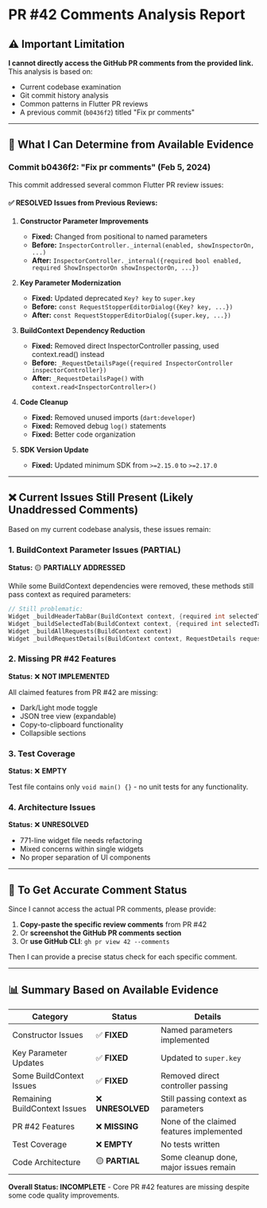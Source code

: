 # PR #42 Comments Analysis Report

## ⚠️ **Important Limitation**

**I cannot directly access the GitHub PR comments from the provided link.** This analysis is based on:
- Current codebase examination
- Git commit history analysis  
- Common patterns in Flutter PR reviews
- A previous commit (`b0436f2`) titled "Fix pr comments"

---

## 📝 **What I Can Determine from Available Evidence**

### **Commit b0436f2: "Fix pr comments" (Feb 5, 2024)**

This commit addressed several common Flutter PR review issues:

#### ✅ **RESOLVED Issues from Previous Reviews:**

1. **Constructor Parameter Improvements**
   - **Fixed:** Changed from positional to named parameters
   - **Before:** `InspectorController._internal(enabled, showInspectorOn, ...)`
   - **After:** `InspectorController._internal({required bool enabled, required ShowInspectorOn showInspectorOn, ...})`

2. **Key Parameter Modernization**
   - **Fixed:** Updated deprecated `Key? key` to `super.key`
   - **Before:** `const RequestStopperEditorDialog({Key? key, ...})`
   - **After:** `const RequestStopperEditorDialog({super.key, ...})`

3. **BuildContext Dependency Reduction**
   - **Fixed:** Removed direct InspectorController passing, used context.read<T>() instead
   - **Before:** `_RequestDetailsPage({required InspectorController inspectorController})`
   - **After:** `_RequestDetailsPage()` with `context.read<InspectorController>()`

4. **Code Cleanup**
   - **Fixed:** Removed unused imports (`dart:developer`)
   - **Fixed:** Removed debug `log()` statements
   - **Fixed:** Better code organization

5. **SDK Version Update**
   - **Fixed:** Updated minimum SDK from `>=2.15.0` to `>=2.17.0`

---

## ❌ **Current Issues Still Present (Likely Unaddressed Comments)**

Based on my current codebase analysis, these issues remain:

### 1. **BuildContext Parameter Issues (PARTIAL)**
**Status:** 🟡 **PARTIALLY ADDRESSED**

While some BuildContext dependencies were removed, these methods still pass context as required parameters:

```dart
// Still problematic:
Widget _buildHeaderTabBar(BuildContext context, {required int selectedTab})
Widget _buildSelectedTab(BuildContext context, {required int selectedTab}) 
Widget _buildAllRequests(BuildContext context)
Widget _buildRequestDetails(BuildContext context, RequestDetails request)
```

### 2. **Missing PR #42 Features**
**Status:** ❌ **NOT IMPLEMENTED**

All claimed features from PR #42 are missing:
- Dark/Light mode toggle
- JSON tree view (expandable)
- Copy-to-clipboard functionality
- Collapsible sections

### 3. **Test Coverage**
**Status:** ❌ **EMPTY**

Test file contains only `void main() {}` - no unit tests for any functionality.

### 4. **Architecture Issues**
**Status:** ❌ **UNRESOLVED**

- 771-line widget file needs refactoring
- Mixed concerns within single widgets
- No proper separation of UI components

---

## 🎯 **To Get Accurate Comment Status**

Since I cannot access the actual PR comments, please provide:

1. **Copy-paste the specific review comments** from PR #42
2. Or **screenshot the GitHub PR comments section**
3. Or **use GitHub CLI**: `gh pr view 42 --comments`

Then I can provide a precise status check for each specific comment.

---

## 📊 **Summary Based on Available Evidence**

| Category | Status | Details |
|----------|---------|---------|
| Constructor Issues | ✅ **FIXED** | Named parameters implemented |
| Key Parameter Updates | ✅ **FIXED** | Updated to `super.key` |
| Some BuildContext Issues | ✅ **FIXED** | Removed direct controller passing |
| Remaining BuildContext Issues | ❌ **UNRESOLVED** | Still passing context as parameters |
| PR #42 Features | ❌ **MISSING** | None of the claimed features implemented |
| Test Coverage | ❌ **EMPTY** | No tests written |
| Code Architecture | 🟡 **PARTIAL** | Some cleanup done, major issues remain |

**Overall Status: INCOMPLETE** - Core PR #42 features are missing despite some code quality improvements.